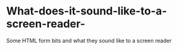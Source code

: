 # What-does-it-sound-like-to-a-screen-reader-
Some HTML form bits and what they sound like to a screen reader
